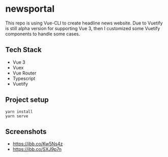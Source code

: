 # newsportal
This repo is using Vue-CLI to create headline news website. Due to Vuetify is still alpha version for supporting Vue 3, then I customized some Vuetify components to handle some cases.

## Tech Stack
- Vue 3
- Vuex
- Vue Router
- Typescript
- Vuetify

## Project setup
```
yarn install
yarn serve
```
## Screenshots
- https://ibb.co/Kw5Ns4z
- https://ibb.co/SXJ9p7n